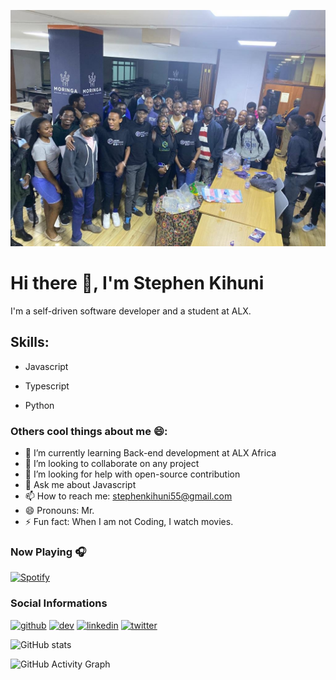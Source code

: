![I am Software Developer](https://github.com/kihuni/kihuni/blob/main/289111177_7907356302638069_4278195300229097304_n.jpg)

# Hi there 👋, I'm Stephen Kihuni
  
I'm a self-driven software developer and a student at ALX.


## Skills:

- Javascript

- Typescript 

- Python


### Others cool things about me 😄:

- 🔭 I’m currently learning Back-end development at ALX Africa  
- 👯 I’m looking to collaborate on any project 
- 🤔 I’m looking for help with open-source contribution 
- 💬 Ask me about Javascript
- 📫 How to reach me: stephenkihuni55@gmail.com 
- 😄 Pronouns: Mr. 
- ⚡ Fun fact: When I am not Coding, I watch movies. 

### Now Playing 🎧

[![Spotify](https://github-readme-remake.vercel.app/api/spotify)](https://open.spotify.com/artist/1ZwdS5xdxEREPySFridCfh)
<br/>

### Social Informations

[<img src='https://cdn.jsdelivr.net/npm/simple-icons@3.0.1/icons/github.svg' alt='github' height='40'>](https://github.com/Kihuni)  [<img src='https://cdn.jsdelivr.net/npm/simple-icons@3.0.1/icons/hashnode.svg' alt='dev' height='40'>](https://hashnode.com/@Kihuni)  [<img src='https://cdn.jsdelivr.net/npm/simple-icons@3.0.1/icons/linkedin.svg' alt='linkedin' height='40'>](https://www.linkedin.com/in/https://www.linkedin.com/in/stephen-kihuni-a95b11169//)  [<img src='https://cdn.jsdelivr.net/npm/simple-icons@3.0.1/icons/twitter.svg' alt='twitter' height='40'>](https://twitter.com/Skihuni)  

![GitHub stats](https://github-readme-stats.vercel.app/api?username=Kihuni&show_icons=true)  

![GitHub Activity Graph](https://activity-graph.herokuapp.com/graph?username=Kihuni)  

